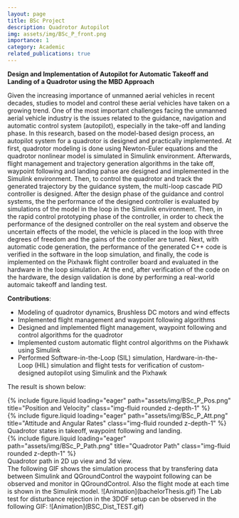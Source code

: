 ```yaml
---
layout: page
title: BSc Project
description: Quadrotor Autopilot 
img: assets/img/BSc_P_front.png
importance: 1
category: Academic
related_publications: true
---
```

**Design and Implementation of Autopilot for Automatic Takeoff and Landing of a Quadrotor using the MBD Approach**

Given the increasing importance of unmanned aerial vehicles in recent decades, studies to model and control these aerial vehicles have taken on a growing trend. One of the most important challenges facing the unmanned aerial vehicle industry is the issues related to the guidance, navigation and automatic control system (autopilot), especially in the take-off and landing phase. In this research, based on the model-based design process, an autopilot system for a quadrotor is designed and practically implemented. At first, quadrotor modeling is done using Newton-Euler equations and the quadrotor nonlinear model is simulated in Simulink environment. Afterwards, flight management and trajectory generation algorithms in the take off, waypoint following and landing pahse are designed and implemented in the Simulink environment. Then, to control the quadrotor and track the  generated trajectory by the guidance system, the multi-loop cascade PID controller is designed. After the design phase of the guidance and control systems, the the performance of the designed controller is evaluated by simulations of the model in the loop in the Simulink environment. Then, in the rapid control prototyping phase of the controller, in order to check the performance of the designed controller on the real system and observe the uncertain effects of the model, the vehicle is placed in the loop with three degrees of freedom and the gains of the controller are tuned. Next, with automatic code generation, the performance of the generated C++ code is verified in the software in the loop simulation, and finally, the code is implemented on the Pixhawk flight controller board and evaluated in the hardware in the loop simulation. At the end, after verification of the code on the hardware, the design validation is done by performing a real-world automaic takeoff and landing test. 

**Contributions**:
* Modeling of quadrotor dynamics, Brushless DC motors and wind effects
* Implemented flight management and waypoint following algorithms
* Designed and implemented flight management, waypoint following and control algorithms for the quadrotor
* Implemented custom automatic flight control algorithms on the Pixhawk using Simulink
* Performed Software-in-the-Loop (SIL) simulation, Hardware-in-the-Loop (HIL) simulation and flight tests for verification of custom-designed autopilot using Simulink and the Pixhawk

The result is shown below:
<div class="row">
    <div class="col-sm mt-3 mt-md-0">
        {% include figure.liquid loading="eager" path="assets/img/BSc_P_Pos.png" title="Position and Velocity" class="img-fluid rounded z-depth-1" %}
    </div>
    <div class="col-sm mt-3 mt-md-0">
        {% include figure.liquid loading="eager" path="assets/img/BSc_P_Att.png" title="Attitude and Angular Rates" class="img-fluid rounded z-depth-1" %}
    </div>
</div>
<div class="caption">
    Quadrotor states in takeoff, waypoint following and landing.
</div>
<div class="row">
    <div class="col-sm mt-3 mt-md-0">
        {% include figure.liquid loading="eager" path="assets/img/BSc_P_Path.png" title="Quadrotor Path" class="img-fluid rounded z-depth-1" %}
<div class="caption">
    Quadrotor path in 2D up view and 3d view.
</div>
The following GIF shows the simulation process that by transfering data between Simulink and QGroundControl the waypoint following can be observed and monitor in QGroundControl. Also the flight mode at each time is shown in the Simulink model. 
![Animation](bachelorThesis.gif)
The Lab test for disturbance rejection in the 3DOF setup can be observed in the following GIF:
![Animation](BSC_Dist_TEST.gif)
